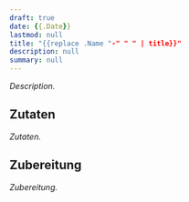 ```yaml
---
draft: true
date: {{.Date}}
lastmod: null
title: "{{replace .Name "-" " " | title}}"
description: null
summary: null
---
```


_Description._

## Zutaten

_Zutaten._

## Zubereitung

_Zubereitung._
